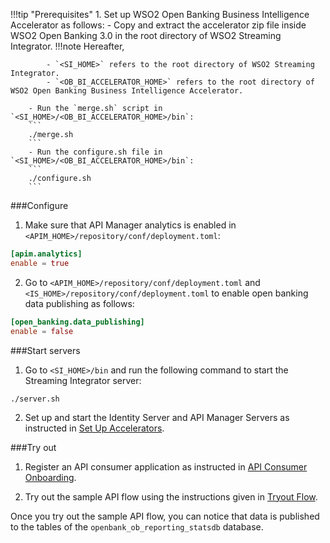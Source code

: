 !!!tip "Prerequisites"
    1. Set up WSO2 Open Banking Business Intelligence Accelerator as follows:
        - Copy and extract the accelerator zip file inside WSO2 Open Banking 3.0 in the root directory of WSO2 Streaming 
        Integrator.
        !!!note
            Hereafter,
            
            - `<SI_HOME>` refers to the root directory of WSO2 Streaming Integrator.
            - `<OB_BI_ACCELERATOR_HOME>` refers to the root directory of WSO2 Open Banking Business Intelligence Accelerator.

        - Run the `merge.sh` script in `<SI_HOME>/<OB_BI_ACCELERATOR_HOME>/bin`:
        ```
        ./merge.sh
        ```
        - Run the configure.sh file in `<SI_HOME>/<OB_BI_ACCELERATOR_HOME>/bin`:
        ```
        ./configure.sh
        ```

###Configure
1. Make sure that API Manager analytics is enabled in `<APIM_HOME>/repository/conf/deployment.toml`:
```toml
[apim.analytics]
enable = true
```
2. Go to `<APIM_HOME>/repository/conf/deployment.toml` and `<IS_HOME>/repository/conf/deployment.toml` to enable open banking data 
publishing as follows:
```toml
[open_banking.data_publishing]
enable = false
```

###Start servers
1. Go to `<SI_HOME>/bin` and run the following command to start the Streaming Integrator server:
```
./server.sh
```
2. Set up and start the Identity Server and API Manager Servers as instructed in [Set Up Accelerators](set-up-accelerators.md).

###Try out
1. Register an API consumer application as instructed  in [API Consumer Onboarding](dynamic-client-registation.md). 

2. Try out the sample API flow using the instructions given in [Tryout Flow](try-out-flow.md).

Once you try out the sample API flow, you can notice that data is published to the tables of the `openbank_ob_reporting_statsdb` 
database. 
